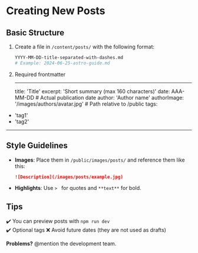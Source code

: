 # Creating New Posts

## Basic Structure

1. Create a file in `/content/posts/` with the following format:

   ```bash
   YYYY-MM-DD-title-separated-with-dashes.md
   # Example: 2024-06-25-astro-guide.md
   ```

2. Required frontmatter
   ***
   title: 'Title'
   excerpt: 'Short summary (max 160 characters)'
   date: AAA-MM-DD # Actual publication date
   author: 'Author name'
   authorImage: '/images/authors/avatar.jpg' # Path relative to /public
   tags:

- 'tag1'
- 'tag2'

---

## Style Guidelines

- **Images**: Place them in `/public/images/posts/` and reference them like this:

  ```markdown
  ![Description](/images/posts/example.jpg)
  ```

- **Highlights**: Use `> ` for quotes and `**text**` for bold.

## Tips

✔️ You can preview posts with `npm run dev`  
✔️ Optional tags
❌ Avoid future dates (they are not used as drafts)

**Problems?** @mention the development team.
